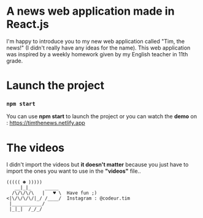 # A news web application made in React.js

I'm happy to introduce you to my new web application called "Tim, the news!" (I didn't really have any ideas for the name). This web application was inspired by a weekly homework given by my English teacher in 11th grade.

# Launch the project
### `npm start`
You can use **npm start** to launch the project or you can watch the **demo** on : https://timthenews.netlify.app

# The videos
I didn't import the videos but **it doesn't matter** because you just have to import the ones you want to use in the **"videos"** file..


    ((((( ☻ )))))
       __|_|_     _____
      /\/\/\/\   |   ♥ \  Have fun ;)
    <|\/\/\/\/|_/ /____/  Instagram : @codeur.tim
     |___________/         
     |_|_|  /_/_/
